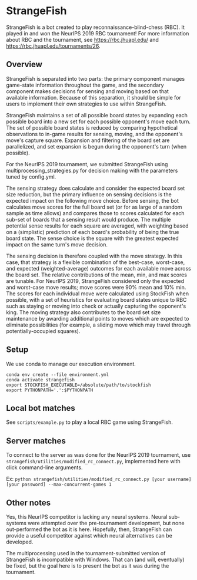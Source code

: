 # StrangeFish

StrangeFish is a bot created to play reconnaissance-blind-chess (RBC).
It played in and won the NeurIPS 2019 RBC tournament!
For more information about RBC and the tournament, see
https://rbc.jhuapl.edu/ and https://rbc.jhuapl.edu/tournaments/26.

## Overview

StrangeFish is separated into two parts: the primary component
manages game-state information throughout the game,
and the secondary component makes decisions for sensing and
moving based on that available information.
Because of this separation, it should be simple for users to
implement their own strategies to use within StrangeFish.

StrangeFish maintains a set of all possible board states
by expanding each possible board
into a new set for each possible opponent's move each turn.
The set of possible board states is reduced by
comparing hypothetical observations to in-game results for
sensing, moving, and the opponent's move's capture square.
Expansion and filtering of the board set are parallelized,
and set expansion is begun during the opponent's turn
(when possible).

For the NeurIPS 2019 tournament, we submitted StrangeFish
using multiprocessing_strategies.py for decision making
with the parameters tuned by config.yml.

The sensing strategy does calculate and consider the expected
board set size reduction, but the primary influence on
sensing decisions is the expected impact on the following
move choice. Before sensing, the bot calculates move scores
for the full board set (or for as large of a random sample
as time allows) and compares those to scores calculated for
each sub-set of boards that a sensing result would produce.
The multiple potential sense results for each square are
averaged, with weighting based on a (simplistic) prediction
of each board's probability of being the true board state.
The sense choice is the square with the greatest expected
impact on the same turn's move decision.

The sensing decision is therefore coupled with the move strategy.
In this case, that strategy is a flexible combination
of the best-case, worst-case, and expected (weighted-average)
outcomes for each available move across the board set.
The relative contributions of the mean, min, and max scores
are tunable. For NeurIPS 2019, StrangeFish considered only
the expected and worst-case move results; move scores were
90% mean and 10% min. The scores for each individual move
were calculated using StockFish when possible, with a set
of heuristics for evaluating board states unique to RBC
such as staying or moving into check or actually capturing
the opponent's king. The moving strategy also contributes
to the board set size maintenance by awarding additional
points to moves which are expected to eliminate possibilities
(for example, a sliding move which may travel through
potentially-occupied squares).

## Setup

We use conda to manage our execution environment.
```
conda env create --file environment.yml
conda activate strangefish
export STOCKFISH_EXECUTABLE=/absolute/path/to/stockfish
export PYTHONPATH='.':$PYTHONPATH
```

## Local bot matches

See `scripts/example.py` to play a local RBC game using StrangeFish.

## Server matches

To connect to the server as was done for the NeurIPS 2019 tournament,
use `strangefish/utilities/modified_rc_connect.py`, implemented here with
click command-line arguments.

Ex: `python strangefish/utilities/modified_rc_connect.py [your username] [your password] --max-concurrent-games 1`

## Other notes

Yes, this NeurIPS competitor is lacking any neural systems. Neural sub-systems were attempted
over the pre-tournament development, but none out-performed the bot as it is here. Hopefully,
then, StrangeFish can provide a useful competitor against which neural alternatives can be developed.

The multiprocessing used in the tournament-submitted version of StrangeFish is incompatible with Windows.
That can (and will, eventually) be fixed, but the goal here is to present the bot as it was during the
tournament.
